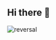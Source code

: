 ## Hi there 👋
![reversal](https://capsule-render.vercel.app/api?type=rect&text=Hello&fontAlign=30&fontSize=30&desc=Use%20theme&descAlign=60&AlignY=50&=radical)
<!--
**Hellobot99/Hellobot99** is a ✨ _special_ ✨ repository because its `README.md` (this file) appears on your GitHub profile.

Here are some ideas to get you started:

- 🔭 I’m currently working on ...
- 🌱 I’m currently learning ...
- 👯 I’m looking to collaborate on ...
- 🤔 I’m looking for help with ...
- 💬 Ask me about ...
- 📫 How to reach me: ...
- 😄 Pronouns: ...
- ⚡ Fun fact: ...
-->
